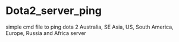 Dota2_server_ping
=================

simple cmd file to ping dota 2 Australia, SE Asia, US, South America, Europe, Russia and Africa server
